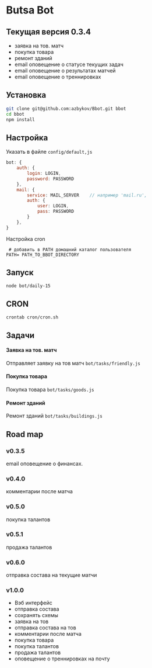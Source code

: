 Butsa Bot
==

## Текущая версия 0.3.4
* заявка на тов. матч
* покупка товара
* ремонт зданий 
* email оповещение о статусе текущих задач
* email оповещение о результатах матчей
* email оповещение о треннировках


## Установка
```bash
git clone git@github.com:azbykov/Bbot.git bbot
cd bbot
npm install
```

## Настройка
Указать в  файле `config/default,js`

```js
bot: {
	auth: {
		login: LOGIN,
		password: PASSWORD
	},
	mail: {
		service: MAIL_SERVER	// например 'mail.ru',
		auth: {
			user: LOGIN,
			pass: PASSWORD
		}
	},
}
```

Настройка cron

```cron
 # добавить в PATH домашний каталог пользователя
PATH= PATH_TO_BBOT_DIRECTORY

```


## Запуск
``
node bot/daily-15
``


## CRON
``
crontab cron/cron.sh
``

## Задачи

#### Заявка на тов. матч 
Отправляет заявку на тов матч `bot/tasks/friendly.js`

#### Покупка товара 
Покупка товара `bot/tasks/goods.js`

#### Ремонт зданий 
Ремонт зданий `bot/tasks/buildings.js`


## Road map
### v0.3.5
email оповещение о финансах.
### v0.4.0
комментарии после матча
### v0.5.0
покупка талантов
### v0.5.1
продажа талантов
### v0.6.0
отправка состава на текущие матчи
### v1.0.0
* Вэб интерфейс
* отправка состава
* сохранять схемы
* заявка на тов
* отправка состава на тов
* комментарии после матча
* покупка товара
* покупка талантов
* продажа талантов
* оповещение о треннировках на почту
